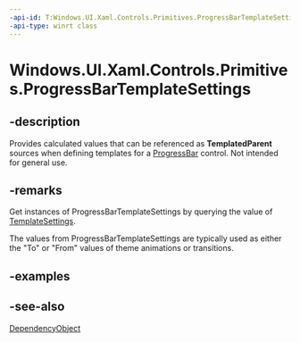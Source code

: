 ```yaml
---
-api-id: T:Windows.UI.Xaml.Controls.Primitives.ProgressBarTemplateSettings
-api-type: winrt class
---
```


<!-- Class syntax.
public class ProgressBarTemplateSettings : Windows.UI.Xaml.DependencyObject, Windows.UI.Xaml.Controls.Primitives.IProgressBarTemplateSettings
-->

# Windows.UI.Xaml.Controls.Primitives.ProgressBarTemplateSettings

## -description
Provides calculated values that can be referenced as **TemplatedParent** sources when defining templates for a [ProgressBar](../windows.ui.xaml.controls/progressbar.md) control. Not intended for general use.


## -remarks
Get instances of ProgressBarTemplateSettings by querying the value of [TemplateSettings](../windows.ui.xaml.controls/progressbar_templatesettings.md).

The values from ProgressBarTemplateSettings are typically used as either the "To" or "From" values of theme animations or transitions.

## -examples

## -see-also
[DependencyObject](../windows.ui.xaml/dependencyobject.md)
